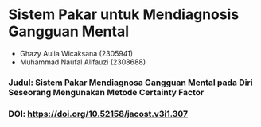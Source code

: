 # Sistem Pakar untuk Mendiagnosis Gangguan Mental

* Ghazy Aulia Wicaksana (2305941)
* Muhammad Naufal Alifauzi (2308688)

### Judul: Sistem Pakar Mendiagnosa Gangguan Mental pada Diri Seseorang Mengunakan Metode Certainty Factor 
### DOI: https://doi.org/10.52158/jacost.v3i1.307

